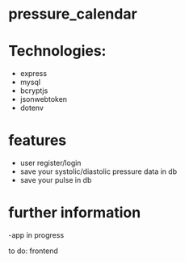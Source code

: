 # pressure_calendar

# Technologies:
- express
- mysql
- bcryptjs
- jsonwebtoken
- dotenv

# features
- user register/login
- save your systolic/diastolic pressure data in db
- save your pulse in db

# further information
-app in progress

to do: frontend
